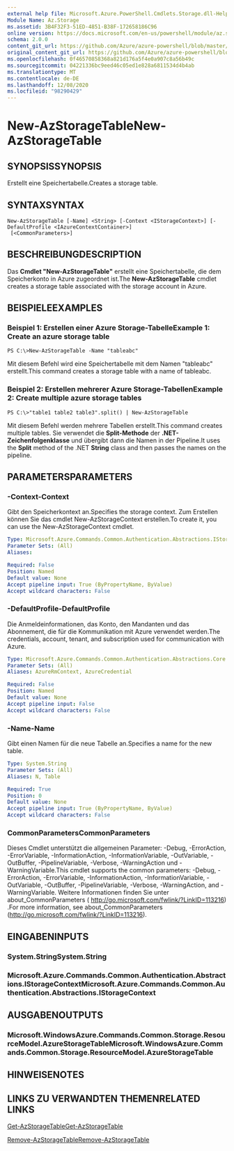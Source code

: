 ```yaml
---
external help file: Microsoft.Azure.PowerShell.Cmdlets.Storage.dll-Help.xml
Module Name: Az.Storage
ms.assetid: 3B4F32F3-51ED-4851-B38F-172658186C96
online version: https://docs.microsoft.com/en-us/powershell/module/az.storage/new-azstoragetable
schema: 2.0.0
content_git_url: https://github.com/Azure/azure-powershell/blob/master/src/Storage/Storage.Management/help/New-AzStorageTable.md
original_content_git_url: https://github.com/Azure/azure-powershell/blob/master/src/Storage/Storage.Management/help/New-AzStorageTable.md
ms.openlocfilehash: 0f46570858368a821d176a5f4e0a907c8a56b49c
ms.sourcegitcommit: 04221336bc9eed46c05ed1e828a6811534d4b4ab
ms.translationtype: MT
ms.contentlocale: de-DE
ms.lasthandoff: 12/08/2020
ms.locfileid: "98290429"
---
```

# <span data-ttu-id="63516-101">New-AzStorageTable</span><span class="sxs-lookup"><span data-stu-id="63516-101">New-AzStorageTable</span></span>

## <span data-ttu-id="63516-102">SYNOPSIS</span><span class="sxs-lookup"><span data-stu-id="63516-102">SYNOPSIS</span></span>
<span data-ttu-id="63516-103">Erstellt eine Speichertabelle.</span><span class="sxs-lookup"><span data-stu-id="63516-103">Creates a storage table.</span></span>

## <span data-ttu-id="63516-104">SYNTAX</span><span class="sxs-lookup"><span data-stu-id="63516-104">SYNTAX</span></span>

```
New-AzStorageTable [-Name] <String> [-Context <IStorageContext>] [-DefaultProfile <IAzureContextContainer>]
 [<CommonParameters>]
```

## <span data-ttu-id="63516-105">BESCHREIBUNG</span><span class="sxs-lookup"><span data-stu-id="63516-105">DESCRIPTION</span></span>
<span data-ttu-id="63516-106">Das **Cmdlet "New-AzStorageTable"** erstellt eine Speichertabelle, die dem Speicherkonto in Azure zugeordnet ist.</span><span class="sxs-lookup"><span data-stu-id="63516-106">The **New-AzStorageTable** cmdlet creates a storage table associated with the storage account in Azure.</span></span>

## <span data-ttu-id="63516-107">BEISPIELE</span><span class="sxs-lookup"><span data-stu-id="63516-107">EXAMPLES</span></span>

### <span data-ttu-id="63516-108">Beispiel 1: Erstellen einer Azure Storage-Tabelle</span><span class="sxs-lookup"><span data-stu-id="63516-108">Example 1: Create an azure storage table</span></span>
```
PS C:\>New-AzStorageTable -Name "tableabc"
```

<span data-ttu-id="63516-109">Mit diesem Befehl wird eine Speichertabelle mit dem Namen "tableabc" erstellt.</span><span class="sxs-lookup"><span data-stu-id="63516-109">This command creates a storage table with a name of tableabc.</span></span>

### <span data-ttu-id="63516-110">Beispiel 2: Erstellen mehrerer Azure Storage-Tabellen</span><span class="sxs-lookup"><span data-stu-id="63516-110">Example 2: Create multiple azure storage tables</span></span>
```
PS C:\>"table1 table2 table3".split() | New-AzStorageTable
```

<span data-ttu-id="63516-111">Mit diesem Befehl werden mehrere Tabellen erstellt.</span><span class="sxs-lookup"><span data-stu-id="63516-111">This command creates multiple tables.</span></span>
<span data-ttu-id="63516-112">Sie verwendet die **Split-Methode** der **.NET-Zeichenfolgenklasse** und übergibt dann die Namen in der Pipeline.</span><span class="sxs-lookup"><span data-stu-id="63516-112">It uses the **Split** method of the .NET **String** class and then passes the names on the pipeline.</span></span>

## <span data-ttu-id="63516-113">PARAMETERS</span><span class="sxs-lookup"><span data-stu-id="63516-113">PARAMETERS</span></span>

### <span data-ttu-id="63516-114">-Context</span><span class="sxs-lookup"><span data-stu-id="63516-114">-Context</span></span>
<span data-ttu-id="63516-115">Gibt den Speicherkontext an.</span><span class="sxs-lookup"><span data-stu-id="63516-115">Specifies the storage context.</span></span>
<span data-ttu-id="63516-116">Zum Erstellen können Sie das cmdlet New-AzStorageContext erstellen.</span><span class="sxs-lookup"><span data-stu-id="63516-116">To create it, you can use the New-AzStorageContext cmdlet.</span></span>

```yaml
Type: Microsoft.Azure.Commands.Common.Authentication.Abstractions.IStorageContext
Parameter Sets: (All)
Aliases:

Required: False
Position: Named
Default value: None
Accept pipeline input: True (ByPropertyName, ByValue)
Accept wildcard characters: False
```

### <span data-ttu-id="63516-117">-DefaultProfile</span><span class="sxs-lookup"><span data-stu-id="63516-117">-DefaultProfile</span></span>
<span data-ttu-id="63516-118">Die Anmeldeinformationen, das Konto, den Mandanten und das Abonnement, die für die Kommunikation mit Azure verwendet werden.</span><span class="sxs-lookup"><span data-stu-id="63516-118">The credentials, account, tenant, and subscription used for communication with Azure.</span></span>

```yaml
Type: Microsoft.Azure.Commands.Common.Authentication.Abstractions.Core.IAzureContextContainer
Parameter Sets: (All)
Aliases: AzureRmContext, AzureCredential

Required: False
Position: Named
Default value: None
Accept pipeline input: False
Accept wildcard characters: False
```

### <span data-ttu-id="63516-119">-Name</span><span class="sxs-lookup"><span data-stu-id="63516-119">-Name</span></span>
<span data-ttu-id="63516-120">Gibt einen Namen für die neue Tabelle an.</span><span class="sxs-lookup"><span data-stu-id="63516-120">Specifies a name for the new table.</span></span>

```yaml
Type: System.String
Parameter Sets: (All)
Aliases: N, Table

Required: True
Position: 0
Default value: None
Accept pipeline input: True (ByPropertyName, ByValue)
Accept wildcard characters: False
```

### <span data-ttu-id="63516-121">CommonParameters</span><span class="sxs-lookup"><span data-stu-id="63516-121">CommonParameters</span></span>
<span data-ttu-id="63516-122">Dieses Cmdlet unterstützt die allgemeinen Parameter: -Debug, -ErrorAction, -ErrorVariable, -InformationAction, -InformationVariable, -OutVariable, -OutBuffer, -PipelineVariable, -Verbose, -WarningAction und -WarningVariable.</span><span class="sxs-lookup"><span data-stu-id="63516-122">This cmdlet supports the common parameters: -Debug, -ErrorAction, -ErrorVariable, -InformationAction, -InformationVariable, -OutVariable, -OutBuffer, -PipelineVariable, -Verbose, -WarningAction, and -WarningVariable.</span></span> <span data-ttu-id="63516-123">Weitere Informationen finden Sie unter about_CommonParameters ( http://go.microsoft.com/fwlink/?LinkID=113216) .</span><span class="sxs-lookup"><span data-stu-id="63516-123">For more information, see about_CommonParameters (http://go.microsoft.com/fwlink/?LinkID=113216).</span></span>

## <span data-ttu-id="63516-124">EINGABEN</span><span class="sxs-lookup"><span data-stu-id="63516-124">INPUTS</span></span>

### <span data-ttu-id="63516-125">System.String</span><span class="sxs-lookup"><span data-stu-id="63516-125">System.String</span></span>

### <span data-ttu-id="63516-126">Microsoft.Azure.Commands.Common.Authentication.Abstractions.IStorageContext</span><span class="sxs-lookup"><span data-stu-id="63516-126">Microsoft.Azure.Commands.Common.Authentication.Abstractions.IStorageContext</span></span>

## <span data-ttu-id="63516-127">AUSGABEN</span><span class="sxs-lookup"><span data-stu-id="63516-127">OUTPUTS</span></span>

### <span data-ttu-id="63516-128">Microsoft.WindowsAzure.Commands.Common.Storage.ResourceModel.AzureStorageTable</span><span class="sxs-lookup"><span data-stu-id="63516-128">Microsoft.WindowsAzure.Commands.Common.Storage.ResourceModel.AzureStorageTable</span></span>

## <span data-ttu-id="63516-129">HINWEISE</span><span class="sxs-lookup"><span data-stu-id="63516-129">NOTES</span></span>

## <span data-ttu-id="63516-130">LINKS ZU VERWANDTEN THEMEN</span><span class="sxs-lookup"><span data-stu-id="63516-130">RELATED LINKS</span></span>

[<span data-ttu-id="63516-131">Get-AzStorageTable</span><span class="sxs-lookup"><span data-stu-id="63516-131">Get-AzStorageTable</span></span>](./Get-AzStorageTable.md)

[<span data-ttu-id="63516-132">Remove-AzStorageTable</span><span class="sxs-lookup"><span data-stu-id="63516-132">Remove-AzStorageTable</span></span>](./Remove-AzStorageTable.md)


